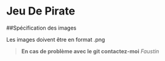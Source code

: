 # Jeu De Pirate 

##Spécification des images

Les images doivent être en format .png

> **En cas de problème avec le git contactez-moi** 
*Faustin*


